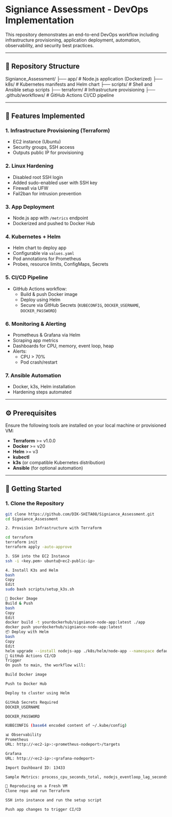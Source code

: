 # Signiance Assessment - DevOps Implementation

This repository demonstrates an end-to-end DevOps workflow including infrastructure provisioning, application deployment, automation, observability, and security best practices.

---

## 📁 Repository Structure

Signiance_Assessment/
├── app/ # Node.js application (Dockerized)
├── k8s/ # Kubernetes manifests and Helm chart
├── scripts/ # Shell and Ansible setup scripts
├── terraform/ # Infrastructure provisioning
├── .github/workflows/ # GitHub Actions CI/CD pipeline


---

## 🚀 Features Implemented

### 1. Infrastructure Provisioning (Terraform)
- EC2 instance (Ubuntu)
- Security groups, SSH access
- Outputs public IP for provisioning

### 2. Linux Hardening
- Disabled root SSH login
- Added sudo-enabled user with SSH key
- Firewall via UFW
- Fail2ban for intrusion prevention

### 3. App Deployment
- Node.js app with `/metrics` endpoint
- Dockerized and pushed to Docker Hub

### 4. Kubernetes + Helm
- Helm chart to deploy app
- Configurable via `values.yaml`
- Pod annotations for Prometheus
- Probes, resource limits, ConfigMaps, Secrets

### 5. CI/CD Pipeline
- GitHub Actions workflow:
  - Build & push Docker image
  - Deploy using Helm
  - Secure via GitHub Secrets (`KUBECONFIG`, `DOCKER_USERNAME`, `DOCKER_PASSWORD`)

### 6. Monitoring & Alerting
- Prometheus & Grafana via Helm
- Scraping app metrics
- Dashboards for CPU, memory, event loop, heap
- Alerts:
  - CPU > 70%
  - Pod crash/restart

### 7. Ansible Automation
- Docker, k3s, Helm installation
- Hardening steps automated

---

## ⚙️ Prerequisites

Ensure the following tools are installed on your local machine or provisioned VM:

- **Terraform** >= v1.0.0
- **Docker** >= v20
- **Helm** >= v3
- **kubectl**
- **k3s** (or compatible Kubernetes distribution)
- **Ansible** (for optional automation)

---

## 🔧 Getting Started

### 1. Clone the Repository
```bash
git clone https://github.com/DIK-SHITA08/Signiance_Assessment.git
cd Signiance_Assessment

2. Provision Infrastructure with Terraform

cd terraform
terraform init
terraform apply -auto-approve

3. SSH into the EC2 Instance
ssh -i <key.pem> ubuntu@<ec2-public-ip>

4. Install K3s and Helm
bash
Copy
Edit
sudo bash scripts/setup_k3s.sh

🐳 Docker Image
Build & Push
bash
Copy
Edit
docker build -t yourdockerhub/signiance-node-app:latest ./app
docker push yourdockerhub/signiance-node-app:latest
📦 Deploy with Helm
bash
Copy
Edit
helm upgrade --install nodejs-app ./k8s/helm/node-app --namespace default
🤖 GitHub Actions CI/CD
Trigger
On push to main, the workflow will:

Build Docker image

Push to Docker Hub

Deploy to cluster using Helm

GitHub Secrets Required
DOCKER_USERNAME

DOCKER_PASSWORD

KUBECONFIG (base64 encoded content of ~/.kube/config)

📊 Observability
Prometheus
URL: http://<ec2-ip>:<prometheus-nodeport>/targets

Grafana
URL: http://<ec2-ip>:<grafana-nodeport>

Import Dashboard ID: 13433

Sample Metrics: process_cpu_seconds_total, nodejs_eventloop_lag_seconds

🔁 Reproducing on a Fresh VM
Clone repo and run Terraform

SSH into instance and run the setup script

Push app changes to trigger CI/CD

